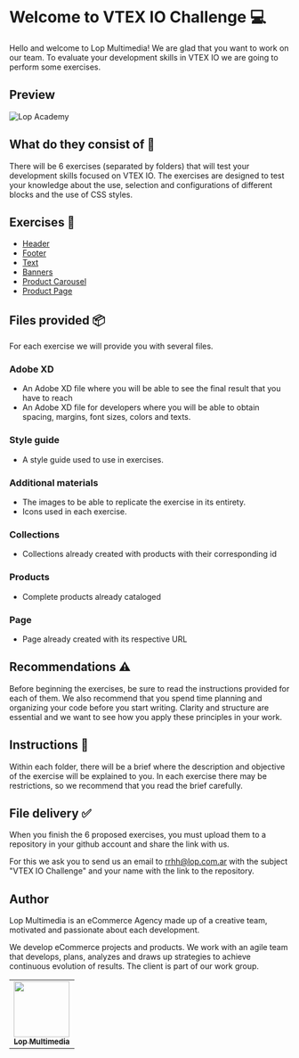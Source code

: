 # Welcome to VTEX IO Challenge 💻

Hello and welcome to Lop Multimedia! We are glad that you want to work on our team. To evaluate your development skills in VTEX IO we are going to perform some exercises.

## Preview
![Lop Academy](https://vtex.com/wp-content/uploads/2022/03/io-01.png)

## What do they consist of 📖
There will be 6 exercises (separated by folders) that will test your development skills focused on VTEX IO. The exercises are designed to test your knowledge about the use, selection and configurations of different blocks and the use of CSS styles.

## Exercises 📢

- [Header](/01-header/header.md)
- [Footer](/02-footer/footer.md)
- [Text](/03/text/text.md)
- [Banners](/04-banners/banners.md)
- [Product Carousel](/05-product-slider/products-slider.md)
- [Product Page](/06-product-page/product-page.md)


## Files provided 📦
For each exercise we will provide you with several files.

### Adobe XD
- An Adobe XD file where you will be able to see the final result that you have to reach
- An Adobe XD file for developers where you will be able to obtain spacing, margins, font sizes, colors and texts.

### Style guide
- A style guide used to use in exercises.

### Additional materials
- The images to be able to replicate the exercise in its entirety.
- Icons used in each exercise.

### Collections
- Collections already created with products with their corresponding id
  
### Products
- Complete products already cataloged

### Page
- Page already created with its respective URL

## Recommendations ⚠️
Before beginning the exercises, be sure to read the instructions provided for each of them. We also recommend that you spend time planning and organizing your code before you start writing. Clarity and structure are essential and we want to see how you apply these principles in your work.

## Instructions 👀
Within each folder, there will be a brief where the description and objective of the exercise will be explained to you. In each exercise there may be restrictions, so we recommend that you read the brief carefully.

## File delivery ✅
When you finish the 6 proposed exercises, you must upload them to a repository in your github account and share the link with us.

For this we ask you to send us an email to rrhh@lop.com.ar with the subject "VTEX IO Challenge" and your name with the link to the repository.


## Author

Lop Multimedia is an eCommerce Agency made up of a creative team, motivated and passionate about each development.

We develop eCommerce projects and products. We work with an agile team that develops, plans, analyzes and draws up strategies to achieve continuous evolution of results. The client is part of our work group.

<table>
   <tr>
     <td align="center"><a href="http://www.lop.global"><img src="https://avatars.githubusercontent.com/u/4690559?v=4" width=" 100px;" alt=""/><br /><sub><b>Lop Multimedia</b></sub></a></td>
   </tr>
</table>